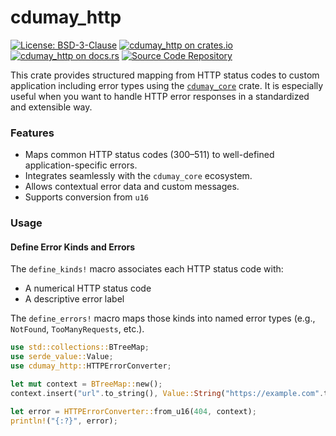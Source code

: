 # cdumay_http

[![License: BSD-3-Clause](https://img.shields.io/badge/license-BSD--3--Clause-blue)](./LICENSE)
[![cdumay_http on crates.io](https://img.shields.io/crates/v/cdumay_http)](https://crates.io/crates/cdumay_http)
[![cdumay_http on docs.rs](https://docs.rs/cdumay_http/badge.svg)](https://docs.rs/cdumay_http)
[![Source Code Repository](https://img.shields.io/badge/Code-On%20GitHub-blue?logo=GitHub)](https://github.com/cdumay/cdumay_http)

This crate provides structured mapping from HTTP status codes to custom application including error types using the [`cdumay_core`](https://docs.rs/cdumay_core/) crate. It is especially useful when you want to handle HTTP error responses in a standardized and extensible way.

### Features

- Maps common HTTP status codes (300–511) to well-defined application-specific errors.
- Integrates seamlessly with the `cdumay_core` ecosystem.
- Allows contextual error data and custom messages.
- Supports conversion from `u16`

### Usage

#### Define Error Kinds and Errors

The `define_kinds!` macro associates each HTTP status code with:
- A numerical HTTP status code
- A descriptive error label

The `define_errors!` macro maps those kinds into named error types (e.g., `NotFound`, `TooManyRequests`, etc.).

```rust
use std::collections::BTreeMap;
use serde_value::Value;
use cdumay_http::HTTPErrorConverter;

let mut context = BTreeMap::new();
context.insert("url".to_string(), Value::String("https://example.com".to_string()));

let error = HTTPErrorConverter::from_u16(404, context);
println!("{:?}", error);
```
